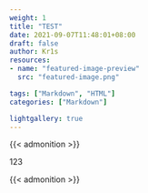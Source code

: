 ```yaml
---
weight: 1
title: "TEST"
date: 2021-09-07T11:48:01+08:00
draft: false
author: Kr1s
resources:
- name: "featured-image-preview"
  src: "featured-image.png"

tags: ["Markdown", "HTML"]
categories: ["Markdown"]

lightgallery: true
---
```


{{< admonition >}}

123

{{< admonition >}}